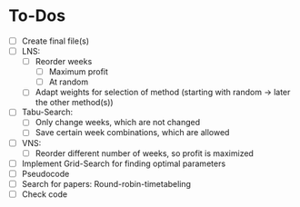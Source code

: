 # To-Dos

- [ ] Create final file(s)
- [ ] LNS:
  - [ ] Reorder weeks
    - [ ] Maximum profit
    - [ ] At random
  - [ ] Adapt weights for selection of method (starting with random -> later the other method(s))
- [ ] Tabu-Search:
  - [ ] Only change weeks, which are not changed
  - [ ] Save certain week combinations, which are allowed
- [ ] VNS:
  - [ ] Reorder different number of weeks, so profit is maximized
- [ ] Implement Grid-Search for finding optimal parameters
- [ ] Pseudocode
- [ ] Search for papers: Round-robin-timetabeling
- [ ] Check code